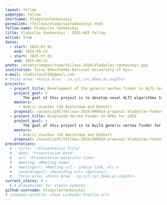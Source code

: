 ```yaml
---
layout: fellow
pagetype: fellow
shortname: VladyslavYankovskyi
permalink: /fellows/VladyslavYankovskyi.html
fellow-name: Vladyslav Yankovskyi
title: Vladyslav Yankovskyi - IRIS-HEP Fellow
active: True
dates:
  - start: 2024-07-01
    end: 2024-09-23
  - start: 2025-07-01
    end: 2025-09-23
photo: /assets/images/team/fellows-2024/Vladyslav-Yankovskyi.jpg
institution: Taras Shevchenko National University of Kyiv
e-mail: vladislav221b@gmail.com
# focus-area: <Focus Area - ia,ssl,ssc,doma,as,osglhc>
projects:
  - project_title: Development of the generic vertex finder in HLT1-level trigger at LHCb 
    project_goal: >
        The goal of this project is to develop novel HLT1 algorithms to expand LHCb physics reach in QCD as well as searches for New Physics
    mentors:
      - Andrii Usachov (VU Amsterdam and Nikhef)
    proposal: /assets/pdf/fellows-2024/UKR014-proposal-Vladyslav-Yankovskyi.pdf
  - project_title: Displaced Vertex Finder on GPUs for LHCb 
    project_goal: >
        The goal of this project is to build generic vertex finder for displaced vertices and provide generic vertices formed by VELO tracks: their positions, uncertainties
    mentors:
      - Andrii Usachov (VU Amsterdam and Nikhef)
    proposal: /assets/pdf/fellows-2024/UKR010-proposal-Vladyslav-Yankovskyi.pdf
presentations:
  # - title: "<Presentation Title"
  #   date: "Presentation Date"
  #   url: <Presentation materials link>
  #   meeting: <Meeting name>
  #   meetingurl: <Meeting url - indico link, etc.>
  #   recordingurl: <Recording url> (Optional)
  #   focus-area: <Focus Area - ia,ssl,ssc,doma,as,osglhc>
current_status: # >
  # A placeholder for status updates
github-username: VladyslavYankovskyi
# linkedin-profile: <Your LinkedIn Profile url>
---
```

